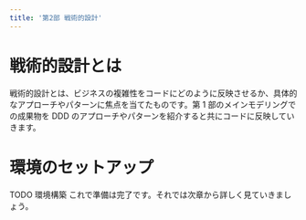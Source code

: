 ```yaml
---
title: '第2部 戦術的設計'
---
```


# 戦術的設計とは

戦術的設計とは、ビジネスの複雑性をコードにどのように反映させるか、具体的なアプローチやパターンに焦点を当てたものです。第 1 部のメインモデリングでの成果物を DDD のアプローチやパターンを紹介すると共にコードに反映していきます。

# 環境のセットアップ

TODO 環境構築
これで準備は完了です。それでは次章から詳しく見ていきましょう。
